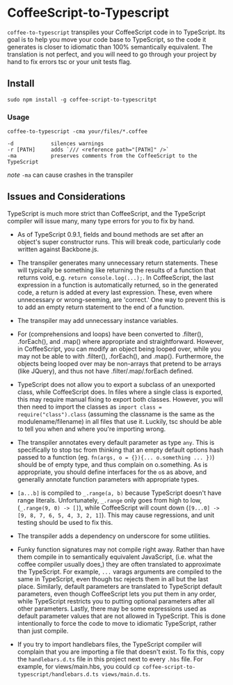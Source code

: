 # CoffeeScript-to-Typescript

`coffee-to-typescript` transpiles your CoffeeScript code in to TypeScript.  Its goal is to help you move your code base to TypeScript, so the code it generates is closer to idiomatic than 100% semantically equivalent.  The translation is not perfect, and you will need to go through your project by hand to fix errors tsc or your unit tests flag.

## Install

    sudo npm install -g coffee-script-to-typescritpt

### Usage

`coffee-to-typescript -cma your/files/*.coffee`

    -d            silences warnings
    -r [PATH]     adds `/// <reference path="[PATH]" />`
    -ma           preserves comments from the CoffeeScript to the TypeScript

*note* `-ma` can cause crashes in the transpiler

## Issues and Considerations
TypeScript is much more strict than CoffeeScript, and the TypeScript compiler will issue many, many type errors for you to fix by hand.

- As of TypeScript 0.9.1, fields and bound methods are set after an object's super constructor runs.  This will break code, particularly code written against Backbone.js.

- The transpiler generates many unnecessary return statements.  These will typically be something like returning the results of a function that returns void, e.g. `return console.log(...);`. In CoffeeScript, the last expression in a function is automatically returned, so in the generated code, a return is added at every last expression.  These, even where unnecessary or wrong-seeming, are 'correct.'  One way to prevent this is to add an empty return statement to the end of a function.

- The transpiler may add unnecessary instance variables.

- For (comprehensions and loops) have been converted to .filter(), .forEach(), and .map() where appropriate and straightforward.  However, in CoffeeScript, you can modify an object being looped over, while you may not be able to with .filter(), .forEach(), and .map().  Furthermore, the objects being looped over may be non-arrays that pretend to be arrays (like JQuery), and thus not have .filter/.map/.forEach defined.

- TypeScript does not allow you to export a subclass of an unexported class, while CoffeeScript does.  In files where a single class is exported, this may require manual fixing to export both classes.  However, you will then need to import the classes as `import class = require("class").class` (assuming the classname is the same as the modulename/filename) in all files that use it.  Luckily, tsc should be able to tell you when and where you're importing wrong.

- The transpiler annotates every default parameter as type `any`.  This is specifically to stop tsc from thinking that an empty default options hash passed to a function (eg. `fn(args, o = {}){... o.something ... })`) should be of empty type, and thus complain on o.something.  As is appropriate, you should define interfaces for the `o`s as above, and generally annotate function parameters with appropriate types.

- `[a...b]` is compiled to `_.range(a, b)` because TypeScript doesn't have range literals.  Unfortunately, `_.range` only goes from high to low, (`_.range(9, 0) -> []`), while CoffeeScript will count down (`[9...0] -> [9, 8, 7, 6, 5, 4, 3, 2, 1]`).  This may cause regressions, and unit testing should be used to fix this.

- The transpiler adds a dependency on underscore for some utilities.

- Funky function signatures may not compile right away.  Rather than have them compile in to semantically equivalent JavaScript, (i.e. what the coffee compiler usually does,) they are often translated to approximate the TypeScript.  For example, `...` varags arguments are compiled to the same in TypeScript, even though tsc rejects them in all but the last place.  Similarly, default parameters are translated to TypeScript default parameters, even though CoffeeScript lets you put them in any order, while TypeScript restricts you to putting optional parameters after all other parameters.  Lastly, there may be some expressions used as default parameter values that are not allowed in TypeScript.
This is done intentionally to force the code to move to idiomatic TypeScript, rather than just compile.

- If you try to import handlebars files, the TypeScript compiler will complain that you are importing a file that doesn't exist.  To fix this, copy the `handlebars.d.ts` file in this project next to every `.hbs` file.  For example, for views/main.hbs, you could `cp coffee-script-to-typescript/handlebars.d.ts views/main.d.ts`.

